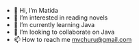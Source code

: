 - 👋 Hi, I’m Matida
- 👀 I’m interested in reading novels
- 🌱 I’m currently learning Java
- 💞️ I’m looking to collaborate on Java
- 📫 How to reach me mvchuru@gmail.com

<!---
matii3/matii3 is a ✨ special ✨ repository because its `README.md` (this file) appears on your GitHub profile.
You can click the Preview link to take a look at your changes.
--->
